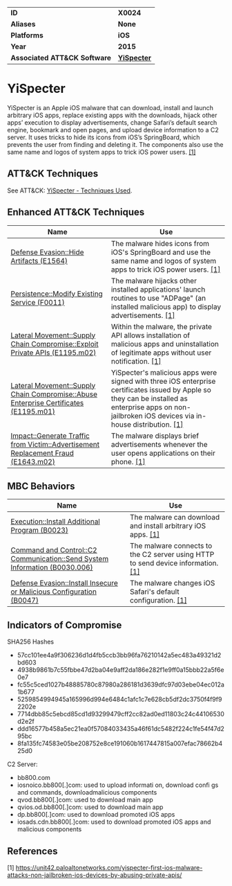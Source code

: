 
<table>
<tr>
<td><b>ID</b></td>
<td><b>X0024</b></td>
</tr>
<tr>
<td><b>Aliases</b></td>
<td><b>None</b></td>
</tr>
<tr>
<td><b>Platforms</b></td>
<td><b>iOS</b></td>
</tr>
<tr>
<td><b>Year</b></td>
<td><b>2015</b></td>
</tr>
<tr>
<td><b>Associated ATT&CK Software</b></td>
<td><b><a href="https://attack.mitre.org/software/S0311/">YiSpecter</a></b></td>
</tr>
</table>


# YiSpecter

YiSpecter is an Apple iOS malware that can download, install and launch arbitrary iOS apps, replace existing apps with the downloads, hijack other apps’ execution to display advertisements, change Safari’s default search engine, bookmark and open pages, and upload device information to a C2 server. It uses tricks to hide its icons from iOS’s SpringBoard, which prevents the user from finding and deleting it. The components also use the same name and logos of system apps to trick iOS power users. [[1]](#1)

## ATT&CK Techniques

See ATT&CK: [YiSpecter - Techniques Used](https://attack.mitre.org/software/S0311/).

## Enhanced ATT&CK Techniques

|Name|Use|
|---|---|
|[Defense Evasion::Hide Artifacts (E1564)](../defense-evasion/hide-artifacts.md)|The malware hides icons from iOS's SpringBoard and use the same name and logos of system apps to trick iOS power users. [[1]](#1)|
|[Persistence::Modify Existing Service (F0011)](../persistence/modify-existing-service.md)|The malware hijacks other installed applications' launch routines to use "ADPage" (an installed malicious app) to display advertisements. [[1]](#1)|
|[Lateral Movement::Supply Chain Compromise::Exploit Private APIs (E1195.m02)](../lateral-movement/supply-chain-compromise.md)|Within the malware, the private API allows installation of malicious apps and uninstallation of legitimate apps without user notification. [[1]](#1)|
|[Lateral Movement::Supply Chain Compromise::Abuse Enterprise Certificates (E1195.m01)](../lateral-movement/supply-chain-compromise.md)|YiSpecter's malicious apps were signed with three iOS enterprise certificates issued by Apple so they can be installed as enterprise apps on non-jailbroken iOS devices via in-house distribution. [[1]](#1)|
|[Impact::Generate Traffic from Victim::Advertisement Replacement Fraud (E1643.m02)](../impact/generate-traffic-from-victim.md)|The malware displays brief advertisements whenever the user opens applications on their phone. [[1]](#1)|


## MBC Behaviors

|Name|Use|
|---|---|
|[Execution::Install Additional Program (B0023)](../execution/install-additional-program.md)|The malware can download and install arbitrary iOS apps. [[1]](#1)|
|[Command and Control::C2 Communication::Send System Information (B0030.006)](../command-and-control/c2-communication.md)|The malware connects to the C2 server using HTTP to send device information. [[1]](#1)|
|[Defense Evasion::Install Insecure or Malicious Configuration (B0047)](../defense-evasion/install-insecure-or-malicious-configuration.md)|The malware changes iOS Safari's default configuration. [[1]](#1)|


## Indicators of Compromise

SHA256 Hashes
- 57cc101ee4a9f306236d1d4fb5ccb3bb96fa76210142a5ec483a49321d2bd603
- 4938b9861b7c55fbbe47d2ba04e9aff2da186e282f1e9ff0a15bbb22a5f6e0e7  
- fc55c5ced1027b48885780c87980a286181d3639dfc97d03ebe04ec012a1b677  
- 5259854994945a165996d994e6484c1afc1c7e628cb5df2dc3750f4f9f92202e  
- 7714dbb85c5ebcd85cd1d93299479cff2cc82ad0ed11803c24c44106530d2e2f  
- ddd16577b458a5ec21ea0f57084033435a46f61dc5482f224c1fe54f47d295bc  
- 8fa135fc74583e05be208752e8ce191060b1617447815a007efac78662b425d0  

C2 Server: 
- bb800.com	
- iosnoico.bb800[.]com: used to upload informati on, download confi gs and commands, downloadmalicious components
- qvod.bb800[.]com: used to download main app
- qvios.od.bb800[.]com: used to download main app
- dp.bb800[.]com: used to download promoted iOS apps
- iosads.cdn.bb800[.]com: used to download promoted iOS apps and malicious components

## References

<a name="1">[1]</a> https://unit42.paloaltonetworks.com/yispecter-first-ios-malware-attacks-non-jailbroken-ios-devices-by-abusing-private-apis/
